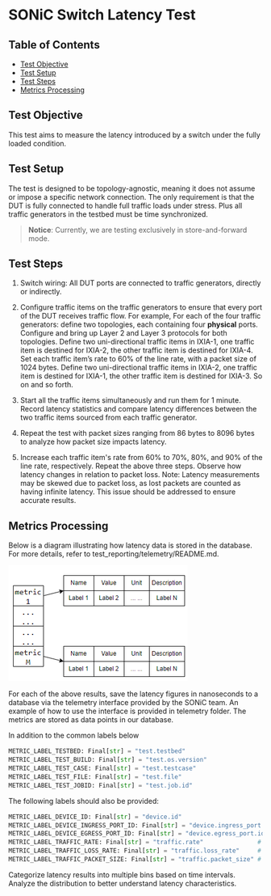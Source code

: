 # SONiC Switch Latency Test

## Table of Contents

- [Test Objective](#test-objective)
- [Test Setup](#test-setup)
- [Test Steps](#test-steps)
- [Metrics Processing](#Metrics-Processing)

## Test Objective

This test aims to measure the latency introduced by a switch under the fully loaded condition.

## Test Setup

The test is designed to be topology-agnostic, meaning it does not assume or impose a specific network connection. The only requirement is that the DUT is fully connected to handle full traffic loads under stress. Plus all traffic generators in the testbed must be time synchronized.

> **Notice**: Currently, we are testing exclusively in store-and-forward mode.

## Test Steps

1. Switch wiring: All DUT ports are connected to traffic generators, directly or indirectly.

2. Configure traffic items on the traffic generators to ensure that every port of the DUT receives traffic flow. For example, For each of the four traffic generators: define two topologies, each containing four **physical** ports. Configure and bring up Layer 2 and Layer 3 protocols for both topologies. Define two uni-directional traffic items in IXIA-1, one traffic item is destined for IXIA-2, the other traffic item is destined for IXIA-4. Set each traffic item’s rate to 60% of the line rate, with a packet size of 1024 bytes. Define two uni-directional traffic items in IXIA-2, one traffic item is destined for IXIA-1, the other traffic item is destined for IXIA-3.  So on and so forth.

3. Start all the traffic items simultaneously and run them for 1 minute. Record latency statistics and compare latency differences between the two traffic items sourced from each traffic generator.

4. Repeat the test with packet sizes ranging from 86 bytes to 8096 bytes to analyze how packet size impacts latency.

5. Increase each traffic item's rate from 60% to 70%, 80%, and 90% of the line rate, respectively. Repeat the above three steps. Observe how latency changes in relation to packet loss. Note: Latency measurements may be skewed due to packet loss, as lost packets are counted as having infinite latency. This issue should be addressed to ensure accurate results.

## Metrics Processing

Below is a diagram illustrating how latency data is stored in the database. For more details, refer to test_reporting/telemetry/README.md.

![metrics](./datapoints.png)

For each of the above results, save the latency figures in nanoseconds to a database via the telemetry interface provided by the SONiC team. An example of how to use the interface is provided in telemetry folder. The metrics are stored as data points in our database.

In addition to the common labels below

```python
METRIC_LABEL_TESTBED: Final[str] = "test.testbed"
METRIC_LABEL_TEST_BUILD: Final[str] = "test.os.version"
METRIC_LABEL_TEST_CASE: Final[str] = "test.testcase"
METRIC_LABEL_TEST_FILE: Final[str] = "test.file"
METRIC_LABEL_TEST_JOBID: Final[str] = "test.job.id"
```

The following labels should also be provided:

```python
METRIC_LABEL_DEVICE_ID: Final[str] = "device.id"
METRIC_LABEL_DEVICE_INGRESS_PORT_ID: Final[str] = "device.ingress_port.id"
METRIC_LABEL_DEVICE_EGRESS_PORT_ID: Final[str] = "device.egress_port.id"
METRIC_LABEL_TRAFFIC_RATE: Final[str] = "traffic.rate"               # Measured as a percentage of the line rate
METRIC_LABEL_TRAFFIC_LOSS_RATE: Final[str] = "traffic.loss_rate"     # Measured as a percentage of total traffic
METRIC_LABEL_TRAFFIC_PACKET_SIZE: Final[str] = "traffic.packet_size" # Measured in bytes
```

Categorize latency results into multiple bins based on time intervals. Analyze the distribution to better understand latency characteristics.
